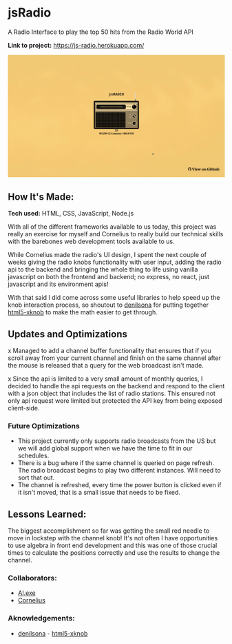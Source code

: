 # jsRadio
A Radio Interface to play the top 50 hits from the Radio World API

**Link to project:** https://js-radio.herokuapp.com/

![project gif](./src/assets/jsRadio.gif)

## How It's Made:

**Tech used:** HTML, CSS, JavaScript, Node.js

With all of the different frameworks available to us today, this project was really an exercise for myself and Cornelius to really build our technical skills with the barebones web development tools available to us.

While Cornelius made the radio's UI design, I spent the next couple of weeks giving the radio knobs functionality with user input, adding the radio api to the backend and bringing the whole thing to life using vanilla javascript on both the frontend and backend; no express, no react, just javascript and its environment apis!

With that said I did come across some useful libraries to help speed up the knob interaction process, so shoutout to [denilsona](https://github.com/denilsonsa) for putting together [html5-xknob](https://github.com/denilsonsa/html5-knob) to make the math easier to get through.


## Updates and Optimizations
x Managed to add a channel buffer functionality that ensures that if you scroll away from your current channel and finish on the same channel after the mouse is released that a query for the web broadcast isn't made.

x Since the api is limited to a very small amount of monthly queries, I decided to handle the api requests on the backend and respond to the client with a json object that includes the list of radio stations. This ensured not only api request were limited but protected the API key from being exposed client-side.

### Future Optimizations
- This project currently only supports radio broadcasts from the US but we will add global support when we have the time to fit in our schedules.
- There is a bug where if the same channel is queried on page refresh. The radio broadcast begins to play two different instances. Will need to sort that out.
- The channel is refreshed, every time the power button is clicked even if it isn't moved, that is a small issue that needs to be fixed.

## Lessons Learned:
The biggest accomplishment so far was getting the small red needle to move in lockstep with the channel knob! It's not often I have opportunities to use algebra in front end development and this was one of those crucial times to calculate the positions correctly and use the results to change the channel.

### Collaborators:
- [Al.exe](https://github.com/alEXE-tech)
- [Cornelius](https://github.com/thecornisians)

### Aknowledgements:
- [denilsona](https://github.com/denilsonsa) - [html5-xknob](https://github.com/denilsonsa/html5-knob)
